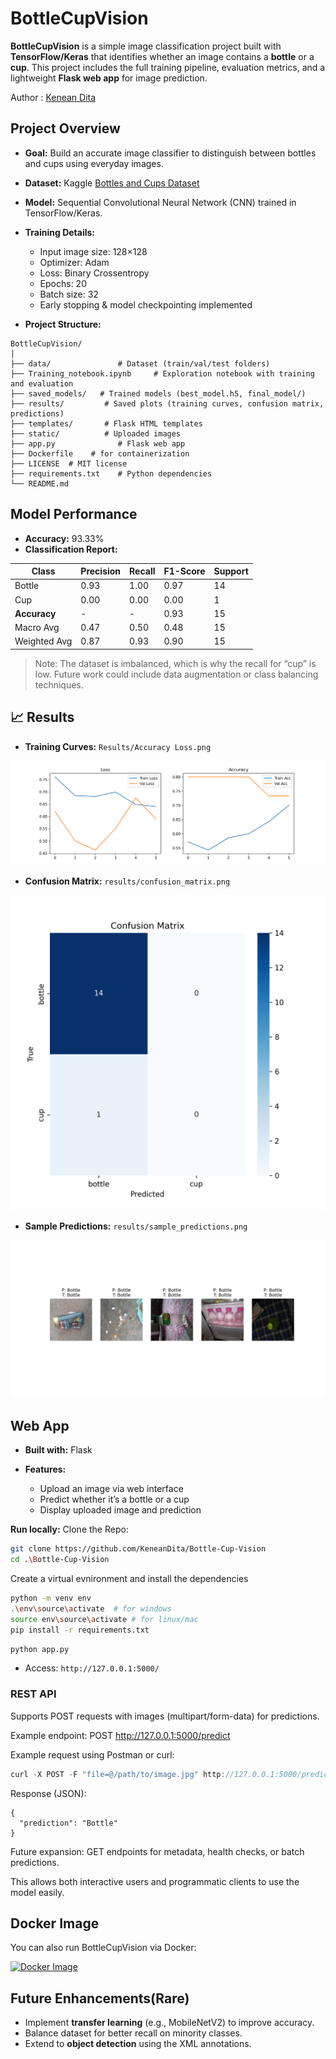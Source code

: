 # BottleCupVision

**BottleCupVision** is a simple image classification project built with **TensorFlow/Keras** that identifies whether an image contains a **bottle** or a **cup**. This project includes the full training pipeline, evaluation metrics, and a lightweight **Flask web app** for image prediction.

 Author : [Kenean Dita](https://github.com/keneandita)

## Project Overview

* **Goal:** Build an accurate image classifier to distinguish between bottles and cups using everyday images.

* **Dataset:** Kaggle [Bottles and Cups Dataset](https://www.kaggle.com/datasets/dataclusterlabs/bottles-and-cups-dataset?utm_source=chatgpt.com)

* **Model:** Sequential Convolutional Neural Network (CNN) trained in TensorFlow/Keras.

* **Training Details:**

  * Input image size: 128×128
  * Optimizer: Adam
  * Loss: Binary Crossentropy
  * Epochs: 20
  * Batch size: 32
  * Early stopping & model checkpointing implemented

* **Project Structure:**

```
BottleCupVision/
│
├── data/               # Dataset (train/val/test folders)
├── Training_notebook.ipynb     # Exploration notebook with training and evaluation
├── saved_models/   # Trained models (best_model.h5, final_model/)
├── results/         # Saved plots (training curves, confusion matrix, predictions)
├── templates/       # Flask HTML templates
├── static/          # Uploaded images
├── app.py              # Flask web app
├── Dockerfile    # for containerization
├── LICENSE  # MIT license
├── requirements.txt    # Python dependencies
└── README.md
```

## Model Performance

* **Accuracy:** 93.33%
* **Classification Report:**

| Class        | Precision | Recall | F1-Score | Support |
| ------------ | --------- | ------ | -------- | ------- |
| Bottle       | 0.93      | 1.00   | 0.97     | 14      |
| Cup          | 0.00      | 0.00   | 0.00     | 1       |
| **Accuracy** | -         | -      | 0.93     | 15      |
| Macro Avg    | 0.47      | 0.50   | 0.48     | 15      |
| Weighted Avg | 0.87      | 0.93   | 0.90     | 15      |

> Note: The dataset is imbalanced, which is why the recall for “cup” is low. Future work could include data augmentation or class balancing techniques.

## 📈 Results

* **Training Curves:** `Results/Accuracy Loss.png`

![Training Curves](Results/Accuracy%20Loss.png)

* **Confusion Matrix:** `results/confusion_matrix.png`

![Confusion Matrix](Results/Confusion%20Mmatrix.png)

* **Sample Predictions:** `results/sample_predictions.png`

![Sample Predictions](Results/Sample%20outputs.png)

## Web App

* **Built with:** Flask
* **Features:**

  * Upload an image via web interface
  * Predict whether it’s a bottle or a cup
  * Display uploaded image and prediction

**Run locally:**
Clone the Repo:

```bash
git clone https://github.com/KeneanDita/Bottle-Cup-Vision
cd .\Bottle-Cup-Vision
```

Create a virtual evnironment and install the dependencies

```bash
python -m venv env
.\env\source\activate  # for windows
source env\source\activate # for linux/mac
pip install -r requirements.txt
```

```bash
python app.py
```

* Access: `http://127.0.0.1:5000/`

### REST API

Supports POST requests with images (multipart/form-data) for predictions.

Example endpoint: POST http://127.0.0.1:5000/predict

Example request using Postman or curl:

```C
curl -X POST -F "file=@/path/to/image.jpg" http://127.0.0.1:5000/predict
```

Response (JSON):

``` Re
{
  "prediction": "Bottle"
}
```

Future expansion: GET endpoints for metadata, health checks, or batch predictions.

This allows both interactive users and programmatic clients to use the model easily.

## Docker Image

You can also run BottleCupVision via Docker:

[![Docker Image](https://img.shields.io/badge/Docker-Container-blue)](https://hub.docker.com/repository/docker/keneandita/bottlecupvision/general?editCategory=true)

## Future Enhancements(Rare)

* Implement **transfer learning** (e.g., MobileNetV2) to improve accuracy.
* Balance dataset for better recall on minority classes.
* Extend to **object detection** using the XML annotations.
